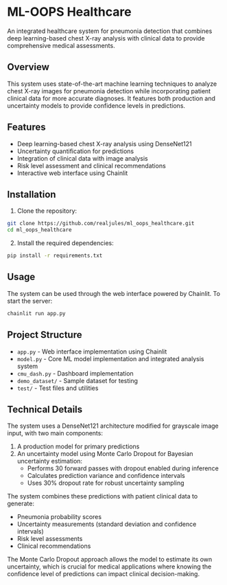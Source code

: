 # ML-OOPS Healthcare

An integrated healthcare system for pneumonia detection that combines deep learning-based chest X-ray analysis with clinical data to provide comprehensive medical assessments.

## Overview

This system uses state-of-the-art machine learning techniques to analyze chest X-ray images for pneumonia detection while incorporating patient clinical data for more accurate diagnoses. It features both production and uncertainty models to provide confidence levels in predictions.

## Features

- Deep learning-based chest X-ray analysis using DenseNet121
- Uncertainty quantification for predictions
- Integration of clinical data with image analysis
- Risk level assessment and clinical recommendations
- Interactive web interface using Chainlit

## Installation

1. Clone the repository:
```bash
git clone https://github.com/realjules/ml_oops_healthcare.git
cd ml_oops_healthcare
```

2. Install the required dependencies:
```bash
pip install -r requirements.txt
```

## Usage

The system can be used through the web interface powered by Chainlit. To start the server:

```bash
chainlit run app.py
```

## Project Structure

- `app.py` - Web interface implementation using Chainlit
- `model.py` - Core ML model implementation and integrated analysis system
- `cmu_dash.py` - Dashboard implementation
- `demo_dataset/` - Sample dataset for testing
- `test/` - Test files and utilities

## Technical Details

The system uses a DenseNet121 architecture modified for grayscale image input, with two main components:
1. A production model for primary predictions
2. An uncertainty model using Monte Carlo Dropout for Bayesian uncertainty estimation:
   - Performs 30 forward passes with dropout enabled during inference
   - Calculates prediction variance and confidence intervals
   - Uses 30% dropout rate for robust uncertainty sampling

The system combines these predictions with patient clinical data to generate:
- Pneumonia probability scores
- Uncertainty measurements (standard deviation and confidence intervals)
- Risk level assessments
- Clinical recommendations

The Monte Carlo Dropout approach allows the model to estimate its own uncertainty, which is crucial for medical applications where knowing the confidence level of predictions can impact clinical decision-making.
